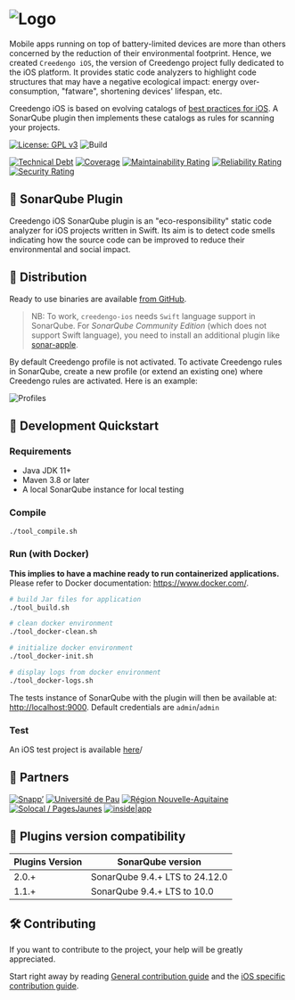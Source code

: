 ![Logo](docs/resources/5ekko.png)
======================================

Mobile apps running on top of battery-limited devices are more than others concerned by the reduction of their environmental footprint. Hence, we created `Creedengo iOS`, the version of Creedengo project fully dedicated to the iOS platform. It provides static code analyzers to highlight code structures that may have a negative ecological impact: energy over-consumption, "fatware", shortening devices' lifespan, etc.

Creedengo iOS is based on evolving catalogs of [best practices for iOS](https://github.com/cnumr/best-practices-mobile?#-ios-platform). A SonarQube plugin then implements these catalogs as rules for scanning your projects.

[![License: GPL v3](https://img.shields.io/badge/License-GPLv3-blue.svg)](https://www.gnu.org/licenses/gpl-3.0) ![Build](https://github.com/green-code-initiative/creedengo-ios/actions/workflows/build.yml/badge.svg)

[![Technical Debt](https://sonarcloud.io/api/project_badges/measure?project=green-code-initiative_creedengo-ios&metric=sqale_index)](https://sonarcloud.io/summary/new_code?id=green-code-initiative_creedengo-ios) [![Coverage](https://sonarcloud.io/api/project_badges/measure?project=green-code-initiative_creedengo-ios&metric=coverage)](https://sonarcloud.io/summary/new_code?id=green-code-initiative_creedengo-ios) [![Maintainability Rating](https://sonarcloud.io/api/project_badges/measure?project=green-code-initiative_creedengo-ios&metric=sqale_rating)](https://sonarcloud.io/summary/new_code?id=green-code-initiative_creedengo-ios) [![Reliability Rating](https://sonarcloud.io/api/project_badges/measure?project=green-code-initiative_creedengo-ios&metric=reliability_rating)](https://sonarcloud.io/summary/new_code?id=green-code-initiative_creedengo-ios) [![Security Rating](https://sonarcloud.io/api/project_badges/measure?project=green-code-initiative_creedengo-ios&metric=security_rating)](https://sonarcloud.io/summary/new_code?id=green-code-initiative_creedengo-ios)

🌿 SonarQube Plugin
-------------------

Creedengo iOS SonarQube plugin is an "eco-responsibility" static code analyzer for iOS projects written in Swift. Its aim is to detect code smells indicating how the source code can be improved to reduce their environmental and social impact.

🛒 Distribution
---------------

Ready to use binaries are available [from GitHub](https://github.com/green-code-initiative/creedengo-ios/releases).

> NB: To work, `creedengo-ios` needs `Swift` language support in SonarQube. For *SonarQube Community Edition* (which does not support Swift language), you need to install an additional plugin like [sonar-apple](https://github.com/insideapp-oss/sonar-apple).

By default Creedengo profile is not activated. To activate Creedengo rules in SonarQube, create a new profile (or extend an existing one) where Creedengo rules are activated. Here is an example:

![Profiles](docs/resources/profiles.png)

🚀 Development Quickstart
-------------

### Requirements

- Java JDK 11+
- Maven 3.8 or later
- A local SonarQube instance for local testing

### Compile

```bash
./tool_compile.sh
```

### Run (with Docker)

**This implies to have a machine ready to run containerized applications.** Please refer to Docker documentation: https://www.docker.com/.

```bash
# build Jar files for application
./tool_build.sh

# clean docker environment
./tool_docker-clean.sh

# initialize docker environment
./tool_docker-init.sh

# display logs from docker environment
./tool_docker-logs.sh
```

The tests instance of SonarQube with the plugin will then be available at: [http://localhost:9000](http://localhost:9000). Default credentials are `admin`/`admin`

### Test

An iOS test project is available [here](https://github.com/green-code-initiative/creedengo-mobile-ios-swift-test-project)/

🤝 Partners
------------

[![Snapp’](docs/resources/logoSnapp.png)](https://www.snapp.fr)
[![Université de Pau](docs/resources/logoUnivPau.png)](https://www.univ-pau.fr/)
[![Région Nouvelle-Aquitaine](docs/resources/logoNA.png)](https://www.nouvelle-aquitaine.fr)
[![Solocal / PagesJaunes](docs/resources/logoSolocal.png)](https://www.pagesjaunes.fr)
[![inside|app](docs/resources/logoInsideApp.jpg)](https://www.insideapp.fr/)

🧩 Plugins version compatibility
------------------

| Plugins Version | SonarQube version              |
|-----------------|--------------------------------|
| 2.0.+           | SonarQube 9.4.+ LTS to 24.12.0 |
| 1.1.+           | SonarQube 9.4.+ LTS to 10.0    |

🛠️ Contributing
------------------

If you want to contribute to the project, your help will be greatly appreciated.

Start right away by reading [General contribution guide](https://github.com/green-code-initiative/creedengo-common/blob/main/doc/CONTRIBUTING.md) and the [iOS specific contribution guide](https://github.com/green-code-initiative/creedengo-ios/blob/main/CONTRIBUTING.md).
